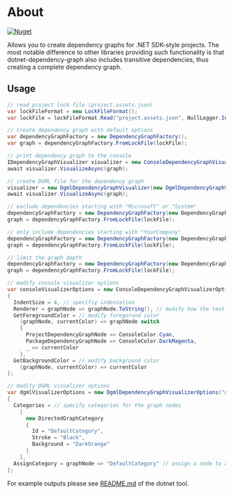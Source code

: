 # About

[![Nuget](https://img.shields.io/nuget/v/DependencyGraph.Core.svg)](https://www.nuget.org/packages/DependencyGraph.Core/)

Allows you to create dependency graphs for .NET SDK-style projects. The most notable difference to other libraries providing such functionality is that dotnet-dependency-graph also includes transitive dependencies, thus creating a complete dependency graph.

## Usage

```csharp
// read project lock file (project.assets.json)
var lockFileFormat = new LockFileFormat();
var lockFile = lockFileFormat.Read("project.assets.json", NullLogger.Instance);

// create dependency graph with default options
var dependencyGraphFactory = new DependencyGraphFactory();
var graph = dependencyGraphFactory.FromLockFile(lockFile);

// print dependency graph to the console
IDependencyGraphVisualizer visualizer = new ConsoleDependencyGraphVisualizer(new ConsoleDependencyGraphVisualizerOptions());
await visualizer.VisualizeAsync(graph);

// create DGML file for the dependency graph
visualizer = new DgmlDependencyGraphVisualizer(new DgmlDependencyGraphVisualizerOptions("graph.dgml"));
await visualizer.VisualizeAsync(graph);

// exclude dependencies starting with "Microsoft" or "System"
dependencyGraphFactory = new DependencyGraphFactory(new DependencyGraphFactoryOptions { Excludes = ["Microsoft.*", "System.*"] });
graph = dependencyGraphFactory.FromLockFile(lockFile);

// only include dependencies starting with "YourCompany"
dependencyGraphFactory = new DependencyGraphFactory(new DependencyGraphFactoryOptions { Includes = ["YourCompany.*"] });
graph = dependencyGraphFactory.FromLockFile(lockFile);

// limit the graph depth
dependencyGraphFactory = new DependencyGraphFactory(new DependencyGraphFactoryOptions { MaxDepth = 2 });
graph = dependencyGraphFactory.FromLockFile(lockFile);

// modify console visualizer options
var consoleVisualizerOptions = new ConsoleDependencyGraphVisualizerOptions
{
  IndentSize = 4, // specifiy indentation
  Renderer = graphNode => graphNode.ToString(), // modify how the text for a graph node gets rendered
  GetForegroundColor = // modify foregorund color
    (graphNode, currentColor) => graphNode switch
    {
      ProjectDependencyGraphNode => ConsoleColor.Cyan,
      PackageDependencyGraphNode => ConsoleColor.DarkMagenta,
      _ => currentColor
    },
  GetBackgroundColor = // modify background color
    (graphNode, currentColor) => currentColor
};

// modify DGML visualizer options
var dgmlVisualizerOptions = new DgmlDependencyGraphVisualizerOptions("graph.dgml")
{
  Categories = // specify categories for the graph nodes
    [
      new DirectedGraphCategory
      {
        Id = "DefaultCategory",
        Stroke = "Black",
        Background = "DarkOrange"
      }
    ],
  AssignCategory = graphNode => "DefaultCategory" // assign a node to a category
};
```

For example outputs please see [README.md](../DependencyGraph.App/README.md) of the dotnet tool.

